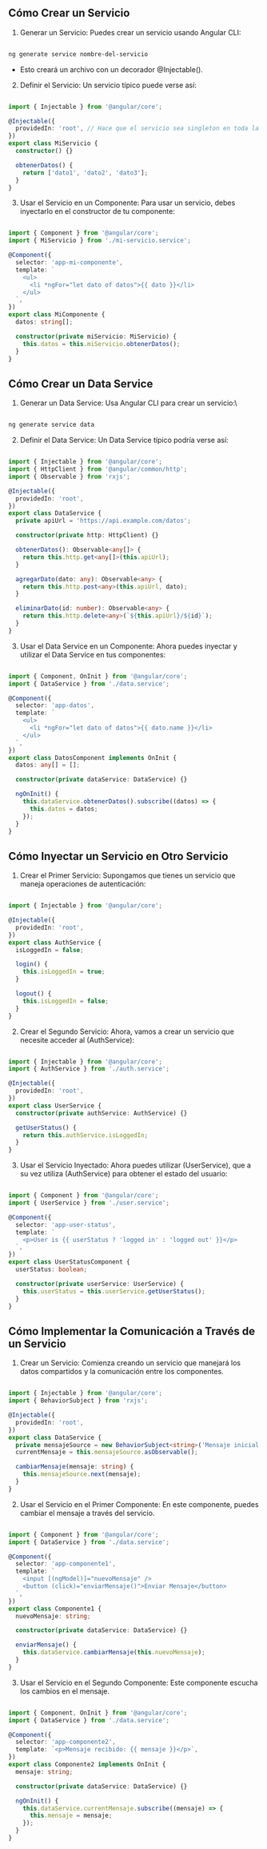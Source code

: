 ## Cómo Crear un Servicio

1. Generar un Servicio: Puedes crear un servicio usando Angular CLI:

```bash

ng generate service nombre-del-servicio

```

- Esto creará un archivo con un decorador @Injectable().

2. Definir el Servicio: Un servicio típico puede verse así:

```typescript

import { Injectable } from '@angular/core';

@Injectable({
  providedIn: 'root', // Hace que el servicio sea singleton en toda la aplicación
})
export class MiServicio {
  constructor() {}

  obtenerDatos() {
    return ['dato1', 'dato2', 'dato3'];
  }
}

```

3. Usar el Servicio en un Componente: Para usar un servicio, debes inyectarlo en el constructor de tu componente:

```typescript

import { Component } from '@angular/core';
import { MiServicio } from './mi-servicio.service';

@Component({
  selector: 'app-mi-componente',
  template: `
    <ul>
      <li *ngFor="let dato of datos">{{ dato }}</li>
    </ul>
  `,
})
export class MiComponente {
  datos: string[];

  constructor(private miServicio: MiServicio) {
    this.datos = this.miServicio.obtenerDatos();
  }
}

```

## Cómo Crear un Data Service

1. Generar un Data Service: Usa Angular CLI para crear un servicio:\

```bash

ng generate service data
```

2. Definir el Data Service: Un Data Service típico podría verse así:

```typescript

import { Injectable } from '@angular/core';
import { HttpClient } from '@angular/common/http';
import { Observable } from 'rxjs';

@Injectable({
  providedIn: 'root',
})
export class DataService {
  private apiUrl = 'https://api.example.com/datos';

  constructor(private http: HttpClient) {}

  obtenerDatos(): Observable<any[]> {
    return this.http.get<any[]>(this.apiUrl);
  }

  agregarDato(dato: any): Observable<any> {
    return this.http.post<any>(this.apiUrl, dato);
  }

  eliminarDato(id: number): Observable<any> {
    return this.http.delete<any>(`${this.apiUrl}/${id}`);
  }
}
```

3. Usar el Data Service en un Componente: Ahora puedes inyectar y utilizar el Data Service en tus componentes:

```typescript

import { Component, OnInit } from '@angular/core';
import { DataService } from './data.service';

@Component({
  selector: 'app-datos',
  template: `
    <ul>
      <li *ngFor="let dato of datos">{{ dato.name }}</li>
    </ul>
  `,
})
export class DatosComponent implements OnInit {
  datos: any[] = [];

  constructor(private dataService: DataService) {}

  ngOnInit() {
    this.dataService.obtenerDatos().subscribe((datos) => {
      this.datos = datos;
    });
  }
}
```


## Cómo Inyectar un Servicio en Otro Servicio

1. Crear el Primer Servicio: Supongamos que tienes un servicio que maneja operaciones de autenticación:

```typescript

import { Injectable } from '@angular/core';

@Injectable({
  providedIn: 'root',
})
export class AuthService {
  isLoggedIn = false;

  login() {
    this.isLoggedIn = true;
  }

  logout() {
    this.isLoggedIn = false;
  }
}
```

2. Crear el Segundo Servicio: Ahora, vamos a crear un servicio que necesite acceder al (AuthService):

```typescript

import { Injectable } from '@angular/core';
import { AuthService } from './auth.service';

@Injectable({
  providedIn: 'root',
})
export class UserService {
  constructor(private authService: AuthService) {}

  getUserStatus() {
    return this.authService.isLoggedIn;
  }
}
```

3. Usar el Servicio Inyectado: Ahora puedes utilizar (UserService), que a su vez utiliza (AuthService) para obtener el estado del usuario:

```typescript

import { Component } from '@angular/core';
import { UserService } from './user.service';

@Component({
  selector: 'app-user-status',
  template: `
    <p>User is {{ userStatus ? 'logged in' : 'logged out' }}</p>
  `,
})
export class UserStatusComponent {
  userStatus: boolean;

  constructor(private userService: UserService) {
    this.userStatus = this.userService.getUserStatus();
  }
}
```

## Cómo Implementar la Comunicación a Través de un Servicio

1. Crear un Servicio: Comienza creando un servicio que manejará los datos compartidos y la comunicación entre los componentes.

```typescript

import { Injectable } from '@angular/core';
import { BehaviorSubject } from 'rxjs';

@Injectable({
  providedIn: 'root',
})
export class DataService {
  private mensajeSource = new BehaviorSubject<string>('Mensaje inicial');
  currentMensaje = this.mensajeSource.asObservable();

  cambiarMensaje(mensaje: string) {
    this.mensajeSource.next(mensaje);
  }
}
```

2. Usar el Servicio en el Primer Componente: En este componente, puedes cambiar el mensaje a través del servicio.

```typescript

import { Component } from '@angular/core';
import { DataService } from './data.service';

@Component({
  selector: 'app-componente1',
  template: `
    <input [(ngModel)]="nuevoMensaje" />
    <button (click)="enviarMensaje()">Enviar Mensaje</button>
  `,
})
export class Componente1 {
  nuevoMensaje: string;

  constructor(private dataService: DataService) {}

  enviarMensaje() {
    this.dataService.cambiarMensaje(this.nuevoMensaje);
  }
}
```

3. Usar el Servicio en el Segundo Componente: Este componente escucha los cambios en el mensaje.

```typescript

import { Component, OnInit } from '@angular/core';
import { DataService } from './data.service';

@Component({
  selector: 'app-componente2',
  template: `<p>Mensaje recibido: {{ mensaje }}</p>`,
})
export class Componente2 implements OnInit {
  mensaje: string;

  constructor(private dataService: DataService) {}

  ngOnInit() {
    this.dataService.currentMensaje.subscribe((mensaje) => {
      this.mensaje = mensaje;
    });
  }
}
```